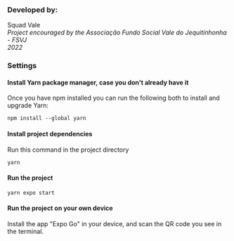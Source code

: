 ### Developed by:
Squad Vale
</br>
<i>Project encouraged by the Associação Fundo Social Vale do Jequitinhonha - FSVJ
</br>2022</i>

### Settings
#### Install Yarn package manager, case you don't already have it
Once you have npm installed you can run the following both to install and upgrade Yarn:
```shell
npm install --global yarn 
```

#### Install project dependencies
Run this command in the project directory
```shell
yarn
```
#### Run the project
```shell
yarn expo start
```
#### Run the project on your own device
Install the app "Expo Go" in your device, and scan the QR code you see in the terminal.

</br>